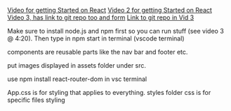 [Video for getting Started on React](https://youtu.be/nTeuhbP7wdE)
[Video 2 for getting Started on React](https://www.youtube.com/watch?v=1_Cu-yMQru8)
[Video 3, has link to git repo too and form](https://www.youtube.com/watch?v=QwarZBtFoFA)
[Link to git repo in Vid 3](https://github.com/machadop1407/react-website-tutorial/tree/main)

Make sure to install node.js and npm first so you can run stuff (see video 3 @ 4:20). Then type in npm start in terminal (vscode terminal)

components are reusable parts like the nav bar and footer etc.

put images displayed in assets folder under src.

use npm install react-router-dom in vsc terminal

App.css is for styling that applies to everything. styles folder css is for specific files styling